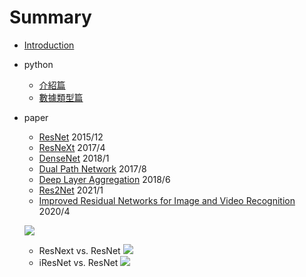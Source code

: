 # Summary

* [Introduction](README.md)
* python
    * [介紹篇](python/Introduction.md)
    * [數據類型篇](python/數據類型.md)
* paper

    * [ResNet](paper/ResNet.md)
    2015/12
    * [ResNeXt](paper/ResNeXt.md)
    2017/4
    * [DenseNet](paper/DenseNet.md)
    2018/1
    * [Dual Path Network](paper/Dual-Path-Network.md)
    2017/8
    * [Deep Layer Aggregation](paper/Deep-Layer-Aggregation.md)
    2018/6
    * [Res2Net](paper/Res2Net.md)
    2021/1
    * [Improved Residual Networks for Image and Video Recognition](paper/Improved-Residual-Networks-for-Image-and-Video-Recognition.md)
    2020/4


    ![](https://img-blog.csdnimg.cn/2020042118344966.png?x-oss-process=image/watermark,type_ZmFuZ3poZW5naGVpdGk,shadow_10,text_aHR0cHM6Ly9ibG9nLmNzZG4ubmV0L3FxXzMzMjcwMjc5,size_16,color_FFFFFF,t_70)



    * ResNext vs. ResNet
    ![](https://i.imgur.com/EBwTcko.png)
    * iResNet vs. ResNet
    ![](https://i.imgur.com/73Q1p66.png)
